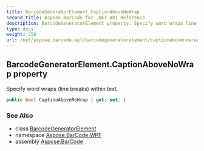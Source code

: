 ```yaml
---
title: BarcodeGeneratorElement.CaptionAboveNoWrap
second_title: Aspose.BarCode for .NET API Reference
description: BarcodeGeneratorElement property. Specify word wraps line breaks within text
type: docs
weight: 250
url: /net/aspose.barcode.wpf/barcodegeneratorelement/captionabovenowrap/
---
```

## BarcodeGeneratorElement.CaptionAboveNoWrap property

Specify word wraps (line breaks) within text.

```csharp
public bool CaptionAboveNoWrap { get; set; }
```

### See Also

* class [BarcodeGeneratorElement](../)
* namespace [Aspose.BarCode.WPF](../../barcodegeneratorelement/)
* assembly [Aspose.BarCode](../../../)


